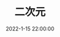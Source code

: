 ---
title: 二次元
date: 2022-1-15 22:00:00
updated: 2022-1-15 22:00:00
layout: gallery
photos:
  - src: https://i0.hdslb.com/bfs/album/8b4f3587678175b171949626eb778035298d377a.png
  - src: https://i1.hdslb.com/bfs/album/ba15eacfc7cf11afbf14ddae0ba644665b9ddb00.jpg
  - src: https://i2.hdslb.com/bfs/album/8166fbcae0cfd987c32837ecdb73a18acb615c40.jpg
  - src: https://s1.hdslb.com/bfs/album/bff2789e31df166629305a3d6e8877157fa6ad47.jpg
  - src: https://i0.hdslb.com/bfs/album/0d5f329edc19e48ed1b4f3e50c78a9fb1d00ef56.jpg
  - src: https://i1.hdslb.com/bfs/album/f6e70754274a40683b9f55d8fd8182b85403c32a.jpg
  - src: https://i2.hdslb.com/bfs/album/64e4e8ede416de7a899b7395fe3ac4d13ec18ca4.jpg
  - src: https://s1.hdslb.com/bfs/album/252546ba8957e8f3ca48674c62973a27777772c4.jpg
  - src: https://i0.hdslb.com/bfs/album/ac3f77ce154247a1d5dff76275a0e97a0c536457.jpg
  - src: https://i1.hdslb.com/bfs/album/c7adfadca9faeba1b1013cf01619ae18e4839c3e.jpg
  - src: https://i2.hdslb.com/bfs/album/4c7bddfdbce42e449cb7ab51763d49d3c0a04588.png
  - src: https://s1.hdslb.com/bfs/album/0e57c4a5c52d5517f03c32dd8a1e02dc72f35dfd.jpg
  - src: https://i0.hdslb.com/bfs/album/d441572f61322eda19093cbcce52dc0a8c3eb664.jpg
  - src: https://i1.hdslb.com/bfs/album/3053ba0a4b87ccafd2d4972c719f7ac3835065d2.png
  - src: https://i2.hdslb.com/bfs/album/d4745fd6ddb1449764d0e7bf2477668f3f8f7d06.jpg
  - src: https://s1.hdslb.com/bfs/album/7ac2a3d7490a925e70b7ff9b1ef1676df8bde111.png
  - src: https://i0.hdslb.com/bfs/album/9087857d5904f3b5056673c9a9879516a1b452b0.png
  - src: https://i1.hdslb.com/bfs/album/e0c73a70de76c56314a1ea7c05ba235d64349130.png
  - src: https://i2.hdslb.com/bfs/album/20e5d5f941964ddcbe3f6f02d7b179bb74499609.png
  - src: https://s1.hdslb.com/bfs/album/207206fd9dc1bb09ba5af896a3aa43c16c804d9b.png
  - src: https://i0.hdslb.com/bfs/album/4ab8489c6b0370e1158150e9f0b3e5a606e83d93.jpg
  - src: https://i1.hdslb.com/bfs/album/492dc6d65ad42abb4a99574c3afe3cf6f85f66da.jpg
  - src: https://i2.hdslb.com/bfs/album/f3d768fc926468e18a32c172b4f844918177ba61.jpg
  - src: https://s1.hdslb.com/bfs/album/1e50df60436dc6cae5d6587f0a0c75358f747998.jpg
  - src: https://i0.hdslb.com/bfs/album/78456546936836e3115325318fe9624c5584d97e.jpg
  - src: https://i1.hdslb.com/bfs/album/cb931a06c4fa5d16084a9a82cc5c36b34c857b5b.jpg
  - src: https://i2.hdslb.com/bfs/album/14dd1ec00832b7ffa6f7020c1cacb20e2d1c7609.jpg
  - src: https://s1.hdslb.com/bfs/album/1b1fdf974717f9654a93cf039bcf97f03fb60b6f.jpg
  - src: https://i0.hdslb.com/bfs/album/c7f194fd2bc03d0918f63568458e466f5d5e0acb.jpg
  - src: https://i1.hdslb.com/bfs/album/a06f431b8a78e336c25a463a3746a89c381cf2fe.jpg
  - src: https://i2.hdslb.com/bfs/album/fca9a9fc61bfb0cb825821513984e7c660df89ad.jpg
  - src: https://s1.hdslb.com/bfs/album/25b6b7198c4b432b0738b6f29fb37432954dc5a2.jpg
  - src: https://i0.hdslb.com/bfs/album/0b65be1dfa842faef07e14caf93e7bf1778b710a.jpg
  - src: https://s1.hdslb.com/bfs/album/679c59c88a57394e3e843710fcc979c1d1ced7fb.jpg
---